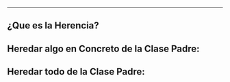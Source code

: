 
---
## ¿Que es la Herencia?




## Heredar algo en Concreto de la Clase Padre:


## Heredar todo de la Clase Padre: